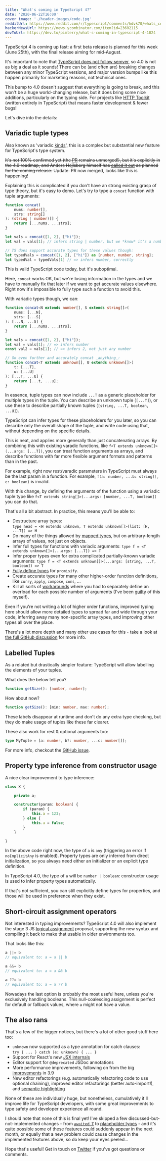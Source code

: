 ```yaml
---
title: "What's coming in TypeScript 4?"
date: '2020-06-22T16:00'
cover_image: './header-images/code.jpg'
redditUrl: https://www.reddit.com/r/typescript/comments/hdvk70/whats_coming_in_typescript_4/
hackerNewsUrl: https://news.ycombinator.com/item?id=23602115
devToUrl: https://dev.to/pimterry/what-s-coming-in-typescript-4-1024
---
```


TypeScript 4 is coming up fast: a first beta release is planned for this week (June 25th), with the final release aiming for mid-August.

It's important to note that [TypeScript does not follow semver](https://github.com/microsoft/TypeScript/issues/14116#issuecomment-280410804), so 4.0 is not as big a deal as it sounds! There can be (and often are) breaking changes between any minor TypeScript versions, and major version bumps like this happen primarily for marketing reasons, not technical ones.

This bump to 4.0 doesn't suggest that everything is going to break, and this won't be a huge world-changing release, but it does bring some nice additions, particularly on the typing side. For projects like [HTTP Toolkit](/) (written entirely in TypeScript) that means faster development & fewer bugs!

Let's dive into the details:

## Variadic tuple types

Also known as 'variadic [kinds](https://en.wikipedia.org/wiki/Kind_(type_theory))', this is a complex but substantial new feature for TypeScript's type system.

~~It's not 100% confirmed yet (the [PR](https://github.com/microsoft/TypeScript/pull/39094) remains unmerged!), but it's explicitly in the 4.0 roadmap, and Anders Hejlsberg himself has [called it out](https://twitter.com/ahejlsberg/status/1272986860957003788) as planned for the coming release.~~ Update: PR now merged, looks like this is happening!

Explaining this is complicated if you don't have an strong existing grasp of type theory, but it's easy to demo. Let's try to type a `concat` function with tuple arguments:

```typescript
function concat(
    nums: number[],
    strs: string[]
): (string | number)[] {
    return [...nums, ...strs];
}

let vals = concat([1, 2], ["hi"]);
let val = vals[1]; // infers string | number, but we *know* it's a number (2)

// TS does support accurate types for these values though:
let typedVals = concat([1, 2], ["hi"]) as [number, number, string];
let typedVal = typedVals[1] // => infers number, correctly
```

This is valid TypeScript code today, but it's suboptimal.

Here, `concat` works OK, but we're losing information in the types and we have to manually fix that later if we want to get accurate values elsewhere. Right now it's impossible to fully type such a function to avoid this.

With variadic types though, we can:

```typescript
function concat<N extends number[], S extends string[]>(
    nums: [...N],
    strs: [...S]
): [...N, ...S] {
    return [...nums, ...strs];
}

let vals = concat([1, 2], ["hi"]);
let val = vals[1]; // => infers number
const val2 = vals[1]; // => infers 2, not just any number

// Go even further and accurately concat _anything_:
function concat<T extends unknown[], U extends unknown[]>(
    t: [...T],
    u: [...U]
): [...T, ...U] {
    return [...t, ...u];
}
```

In essence, tuple types can now include `...T` as a generic placeholder for multiple types in the tuple. You can describe an unknown tuple (`[...T]`), or use these to describe partially known tuples (`[string, ...T, boolean, ...U]`).

TypeScript can infer types for these placeholders for you later, so you can describe only the overall shape of the tuple, and write code using that, without depending on the specific details.

This is neat, and applies more generally than just concatenating arrays. By combining this with existing varadic functions, like `f<T extends unknown[]>(...args: [...T])`, you can treat function arguments as arrays, and describe functions with far more flexible argument formats and patterns than in the past.

For example, right now rest/varadic parameters in TypeScript must always be the last param in a function. For example, `f(a: number, ...b: string[], c: boolean)` is invalid.

With this change, by defining the arguments of the function using a variadic tuple type like `f<T extends string[]>(...args: [number, ...T, boolean])` you can do that.

That's all a bit abstract. In practice, this means you'll be able to:

* Destructure array types:<br/>`type head = <H extends unknown, T extends unknown[]>(list: [H, ...T]) => H`
* Do many of the things allowed by [mapped types](https://www.typescriptlang.org/docs/handbook/advanced-types.html#mapped-types), but on arbitrary-length arrays of values, not just on objects.
* Infer full types for functions with variadic arguments: `type f = <T extends unknown[]>(...args: [...T]) => T`
* Infer proper types even for extra complicated partially-known variadic arguments: `type f = <T extends unknown[]>(...args: [string, ...T, boolean]) => T`
* [Fully define types](https://www.typescriptlang.org/play/index.html?ts=4.0.0-pr-39094-7&ssl=26&ssc=21&pln=26&pc=30#code/C4TwDgpgBAkgdgMwgJwILIOYFcC2E7ADOAPACoB8UAvAFBRSlQQAew+AJoVABQB0-UYAC4oAbX68AlohRQASgBoeEgIaZCIlXBABKapS0gAunqoHtUAPzyoIuBABuKGjVCRYM5HIiEsAGyIySiooOgYmVg4uPgFhMQlpJGQGJW5kHxFE2TlTc2NcqEMrGztHZxoELDgAY2BJAHs4KDBkepxJQkkEEGIwgDEqiLY4TmV+NQwNQu1RE31pkBpybgQRAbgdERjeCan4JPRsPAISdfICgAVW9sIIYn2Ub18A06rySgBvMPTgLGQmyo1OqNba7EQPNCYXD4QJnPRfej0H5-Jr2ADuUCubQ6EG4aR89T8TgKCMR9EBtQaTWqKj8fgARipqgBrfHPOIQp7+WFveFhMlIglE3Hpdk6fmIgC+Evou14YCwhAAFtwaXTGSydABuGVQBC8NV+bhwfx+JSqdTismSq1QaXSmjsCDVPxqaAU4FNPz1FTsbhhBCSPwQESEYDIaQYBRhfDVersSOh8OR6P0Q0a5lbUXcpMRuAYAoOeqSdibKBFksuONwMNQb2+rE3aAhFrYzrdbj10suLuNnHcADkvAA9GxWLwcOwB0oB1hgAgALQADgHOl4wCV+DZ81Jw+HUFFUA6UDDeYwAEIaDaXG5oABZHyEFQYHzUKAD+qQOADqAAH3faIRmwP7-gOHAge+KCtMgA6Os6rrpHqVSUo0UAgmEOCEBgIgPoQT4voQqZQOmTKZjwmHYVAHyCOAIZQLh+E+Eo1bDHEp6RnahbFuwNBlhWPE0NWtaNH2txvq2NxdCA3CNOKNAidc-Yfl+q7rpucDbmYVFhEJhIQLw3oYGyBqNKxeh7lAgC8G4AsjtXnJNBAA) for `promisify`.
* Create accurate types for many other higher-order function definitions, like `curry`, `apply`, `compose`, `cons`, ...
* Kill all sorts of [workarounds](https://github.com/microsoft/TypeScript/issues/1773#issuecomment-81514630) where you had to separately define an overload for each possible number of arguments (I've been [guilty](https://github.com/pimterry/typesafe-get/blob/master/index.ts) of this myself).

Even if you're not writing a lot of higher order functions, improved typing here should allow more detailed types to spread far and wide through your code, inferring away many non-specific array types, and improving other types all over the place.

There's a lot more depth and many other use cases for this - take a look at [the full GitHub discussion](https://github.com/microsoft/TypeScript/issues/5453) for more info.

## Labelled Tuples

As a related but drastically simpler feature: TypeScript will allow labelling the elements of your tuples.

What does the below tell you?

```typescript
function getSize(): [number, number];
```

How about now?

```typescript
function getSize(): [min: number, max: number];
```

These labels disappear at runtime and don't do any extra type checking, but they do make usage of tuples like these far clearer.

These also work for rest & optional arguments too:

```typescript
type MyTuple = [a: number, b?: number, ...c: number[]];
```

For more info, checkout the [GitHub issue](https://github.com/Microsoft/TypeScript/issues/28259).

## Property type inference from constructor usage

A nice clear improvement to type inference:

```typescript
class X {

    private a;

    constructor(param: boolean) {
        if (param) {
            this.a = 123;
        } else {
            this.a = false;
        }
    }

}
```

In the above code right now, the type of `a` is `any` (triggering an error if `noImplicitAny` is enabled). Property types are only inferred from direct initialization, so you always need either an initializer or an explicit type definition.

In TypeScript 4.0, the type of `a` will be `number | boolean`: constructor usage is used to infer property types automatically.

If that's not sufficient, you can still explicitly define types for properties, and those will be used in preference when they exist.

## Short-circuit assignment operators

Not interested in typing improvements? TypeScript 4.0 will also implement the stage 3 JS [logical assignment](https://github.com/tc39/proposal-logical-assignment) proposal, supporting the new syntax and compiling it back to make that usable in older environments too.

That looks like this:

```typescript
a ||= b
// equivalent to: a = a || b

a &&= b
// equivalent to: a = a && b

a ??= b
// equivalent to: a = a ?? b
```

Nowadays the last option is probably the most useful here, unless you're exclusively handling booleans. This null-coalescing assignment is perfect for default or fallback values, where `a` might not have a value.

## The also rans

That's a few of the bigger notices, but there's a lot of other good stuff here too:

* `unknown` now supported as a type annotation for catch clauses:<br/>`try { ... } catch (e: unknown) { ... }`
* Support for React's new [JSX internals](https://github.com/microsoft/TypeScript/issues/34547)
* Editor support for `@deprecated` JSDoc annotations
* More performance improvements, following on from the big [improvements](https://www.typescriptlang.org/docs/handbook/release-notes/typescript-3-9.html#speed-improvements) in 3.9
* New editor refactorings (e.g. automatically refactoring code to use optional chaining), improved editor refactorings (better auto-import!), and [semantic highlighting](https://github.com/microsoft/TypeScript/issues/38435)

None of these are individually huge, but nonetheless, cumulatively it'll improve life for TypeScript developers, with some great improvements to type safety and developer experience all round.

I should note that none of this is final yet! I've skipped a few discussed-but-not-implemented changes - from [`awaited T`](https://github.com/microsoft/TypeScript/issues/27711) to [placeholder types](https://github.com/microsoft/TypeScript/issues/31894#issuecomment-640942186) - and it's quite possible some of these features could suddenly appear in the next month, or equally that a new problem could cause changes in the implemented features above, so do keep your eyes peeled...

Hope that's useful! Get in touch on [Twitter](https://twitter.com/pimterry) if you've got questions or comments.
